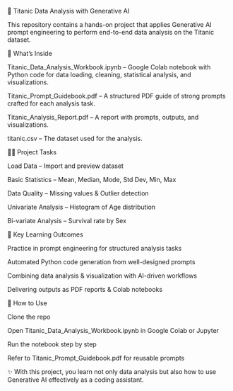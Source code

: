 🚢 Titanic Data Analysis with Generative AI

This repository contains a hands-on project that applies Generative AI prompt engineering to perform end-to-end data analysis on the Titanic dataset.

📂 What’s Inside

Titanic_Data_Analysis_Workbook.ipynb – Google Colab notebook with Python code for data loading, cleaning, statistical analysis, and visualizations.

Titanic_Prompt_Guidebook.pdf – A structured PDF guide of strong prompts crafted for each analysis task.

Titanic_Analysis_Report.pdf – A report with prompts, outputs, and visualizations.

titanic.csv – The dataset used for the analysis.

🧑‍💻 Project Tasks

Load Data – Import and preview dataset

Basic Statistics – Mean, Median, Mode, Std Dev, Min, Max

Data Quality – Missing values & Outlier detection

Univariate Analysis – Histogram of Age distribution

Bi-variate Analysis – Survival rate by Sex

🎯 Key Learning Outcomes

Practice in prompt engineering for structured analysis tasks

Automated Python code generation from well-designed prompts

Combining data analysis & visualization with AI-driven workflows

Delivering outputs as PDF reports & Colab notebooks

🚀 How to Use

Clone the repo

Open Titanic_Data_Analysis_Workbook.ipynb in Google Colab or Jupyter

Run the notebook step by step

Refer to Titanic_Prompt_Guidebook.pdf for reusable prompts

✨ With this project, you learn not only data analysis but also how to use Generative AI effectively as a coding assistant.
